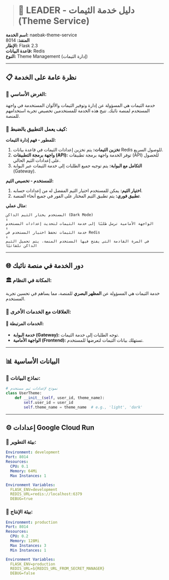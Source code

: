 > # 🎨 LEADER - دليل خدمة الثيمات (Theme Service)

**اسم الخدمة:** naebak-theme-service  
**المنفذ:** 8014  
**الإطار:** Flask 2.3  
**قاعدة البيانات:** Redis  
**النوع:** Theme Management (إدارة الثيمات)  

---

## 📋 **نظرة عامة على الخدمة**

### **🎯 الغرض الأساسي:**
خدمة الثيمات هي المسؤولة عن إدارة وتوفير الثيمات والألوان المستخدمة في واجهة المستخدم لمنصة نائبك. تتيح هذه الخدمة للمستخدمين تخصيص تجربة استخدامهم للمنصة.

### **📝 كيف يعمل التطبيق بالضبط:**

**للمطور - فهم إدارة الثيمات:**
1. **تخزين الثيمات:** يتم تخزين إعدادات الثيمات في قاعدة بيانات Redis للوصول السريع.
2. **واجهة برمجة التطبيقات (API):** توفر الخدمة واجهة برمجة تطبيقات (API) للحصول على إعدادات الثيم الحالي.
3. **التكامل مع البوابة:** يتم توجيه جميع الطلبات إلى خدمة الثيمات عبر البوابة (Gateway).

**للمستخدم - تخصيص الثيم:**
1. **اختيار الثيم:** يمكن للمستخدم اختيار الثيم المفضل له من إعدادات حسابه.
2. **تطبيق فوري:** يتم تطبيق الثيم المختار على الفور في جميع أنحاء المنصة.

**مثال عملي:**
```
المستخدم يختار الثيم الداكن (Dark Mode)
↓
الواجهة الأمامية ترسل طلبًا إلى خدمة الثيمات لتحديث إعدادات المستخدم
↓
خدمة الثيمات تحفظ اختيار المستخدم في Redis
↓
في المرة القادمة التي يفتح فيها المستخدم المنصة، يتم تحميل الثيم الداكن تلقائيًا
```

---

## 🌐 **دور الخدمة في منصة نائبك**

### **🏛️ المكانة في النظام:**
خدمة الثيمات هي المسؤولة عن **المظهر البصري** للمنصة، مما يساهم في تحسين تجربة المستخدم.

### **📡 العلاقات مع الخدمات الأخرى:**

#### **🔗 الخدمات المرتبطة:**
- **خدمة البوابة (Gateway):** توجه الطلبات إلى خدمة الثيمات.
- **الواجهة الأمامية (Frontend):** تستهلك بيانات الثيمات لتعرضها للمستخدم.

---

## 📊 **البيانات الأساسية**

### **📝 نماذج البيانات:**
```python
# نموذج لإعدادات ثيم مستخدم
class UserTheme:
    def __init__(self, user_id, theme_name):
        self.user_id = user_id
        self.theme_name = theme_name  # e.g., 'light', 'dark'
```

---

## ⚙️ **إعدادات Google Cloud Run**

### **🔧 بيئة التطوير:**
```yaml
Environment: development
Port: 8014
Resources:
  CPU: 0.1
  Memory: 64Mi
  Max Instances: 1

Environment Variables:
  FLASK_ENV=development
  REDIS_URL=redis://localhost:6379
  DEBUG=true
```

### **🚀 بيئة الإنتاج:**
```yaml
Environment: production
Port: 8014
Resources:
  CPU: 0.2
  Memory: 128Mi
  Max Instances: 3
  Min Instances: 1

Environment Variables:
  FLASK_ENV=production
  REDIS_URL=${REDIS_URL_FROM_SECRET_MANAGER}
  DEBUG=false
```

